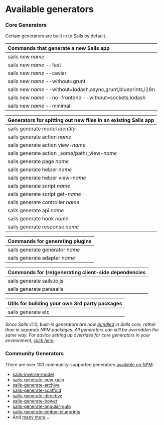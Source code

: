 # Available generators

### Core Generators

Certain generators are built in to Sails by default.

| Commands that generate a new Sails app
|:-----------------------------------|
| sails new _name_
| sails new _name_ --fast
| sails new _name_ --caviar
| sails new _name_ --without=grunt
| sails new _name_ --without=lodash,async,grunt,blueprints,i18n
| sails new _name_ --no-frontend --without=sockets,lodash
| sails new _name_ --minimal


| Generators for spitting out new files in an existing Sails app
|:-----------------------------------|
| sails generate model _identity_
| sails generate action _name_
| sails generate action view-_name_
| sails generate action _some/path/_view-_name_
| sails generate page _name_
| sails generate helper _name_
| sails generate helper view-_name_
| sails generate script _name_
| sails generate script get-_name_
| sails generate controller _name_
| sails generate api _name_
| sails generate hook _name_
| sails generate response _name_


| Commands for generating plugins
|:-----------------------------------|
| sails generate generator _name_
| sails generate adapter _name_


| Commands for (re)generating client-side dependencies
|:-----------------------------------|
| sails generate sails.io.js
| sails generate parasails

| Utils for building your own 3rd party packages
|:-----------------------------------|
| sails generate etc


_Since Sails v1.0, built-in generators are now [bundled](https://npmjs.com/package/sails-generate) in Sails core, rather than in separate NPM packages.  All generators can still be overridden the same way.  For advice setting up overrides for core generators in your environment, [click here](https://sailsjs.com/support)._


### Community Generators

There are over 100 community-supported generators [available on NPM](https://www.npmjs.com/search?q=sails+generate):

+ [sails-inverse-model](https://github.com/juliandavidmr/sails-inverse-model)
+ [sails-generate-new-gulp](https://github.com/Karnith/sails-generate-new-gulp)
+ [sails-generate-archive](https://github.com/jaumard/sails-generate-archive)
+ [sails-generate-scaffold](https://github.com/irlnathan/sails-generate-scaffold)
+ [sails-generate-directive](https://github.com/balderdashy/sails-generate-directive)
+ [sails-generate-bower](https://github.com/smies/sails-generate-bower)
+ [sails-generate-angular-gulp](https://github.com/Karnith/sails-generate-angular-gulp)
+ [sails-generate-ember-blueprints](https://github.com/mphasize/sails-generate-ember-blueprints)
+ And [many more](https://www.npmjs.com/search?q=sails+generate)...


<docmeta name="displayName" value="Available generators">
